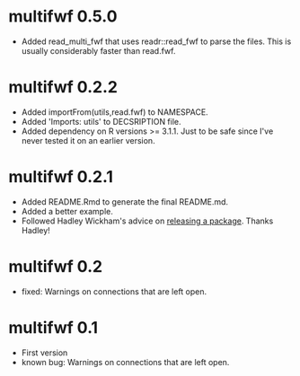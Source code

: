 multifwf 0.5.0
============
* Added read_multi_fwf that uses readr::read_fwf to parse the files. This is usually considerably faster than read.fwf.

multifwf 0.2.2
============
* Added importFrom(utils,read.fwf) to NAMESPACE.
* Added 'Imports: utils' to DECSRIPTION file.
* Added dependency on R versions >= 3.1.1. Just to be safe since I've never tested it on an earlier version.

multifwf 0.2.1
============
* Added README.Rmd to generate the final README.md.
* Added a better example.
* Followed Hadley Wickham's advice on [releasing a package](http://r-pkgs.had.co.nz/). Thanks Hadley!

multifwf 0.2
============
* fixed: Warnings on connections that are left open.

multifwf 0.1
============
* First version
* known bug: Warnings on connections that are left open.
